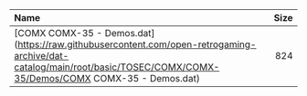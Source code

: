 |Name|Size|
|:---|---:|
|[COMX COMX-35 - Demos.dat](https://raw.githubusercontent.com/open-retrogaming-archive/dat-catalog/main/root/basic/TOSEC/COMX/COMX-35/Demos/COMX COMX-35 - Demos.dat)|824|
